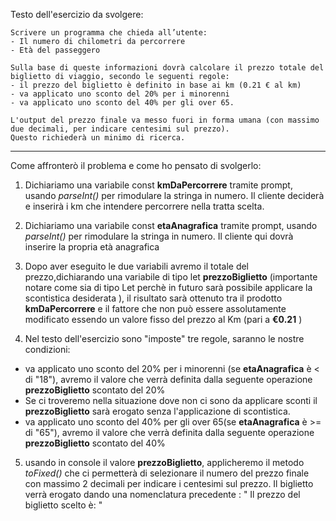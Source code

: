 Testo dell'esercizio da svolgere:

```
Scrivere un programma che chieda all’utente:
- Il numero di chilometri da percorrere
- Età del passeggero

Sulla base di queste informazioni dovrà calcolare il prezzo totale del biglietto di viaggio, secondo le seguenti regole:
- il prezzo del biglietto è definito in base ai km (0.21 € al km)
- va applicato uno sconto del 20% per i minorenni
- va applicato uno sconto del 40% per gli over 65.

L'output del prezzo finale va messo fuori in forma umana (con massimo due decimali, per indicare centesimi sul prezzo).
Questo richiederà un minimo di ricerca.
```

---

Come affronterò il problema e come ho pensato di svolgerlo:

1. Dichiariamo una variabile const **kmDaPercorrere** tramite prompt, usando _parseInt()_ per rimodulare la stringa in numero. Il cliente deciderà e inserirà i km che intendere percorrere nella tratta scelta.

2. Dichiariamo una variabile const **etaAnagrafica** tramite prompt, usando _parseInt()_ per rimodulare la stringa in numero. Il cliente qui dovrà inserire la propria età anagrafica

3. Dopo aver eseguito le due variabili avremo il totale del prezzo,dichiarando una variabile di tipo let **prezzoBiglietto** (importante notare come sia di tipo Let perchè in futuro sarà possibile applicare la scontistica desiderata ), il risultato sarà ottenuto tra il prodotto **kmDaPercorrere** e il fattore che non può essere assolutamente modificato essendo un valore fisso del prezzo al Km (pari a **€0.21** )

4. Nel testo dell'esercizio sono "imposte" tre regole, saranno le nostre condizioni:

- va applicato uno sconto del 20% per i minorenni (se **etaAnagrafica** è < di "18"), avremo il valore che verrà definita dalla seguente operazione **prezzoBiglietto** scontato del 20%
- Se ci troveremo nella situazione dove non ci sono da applicare sconti il **prezzoBiglietto** sarà erogato senza l'applicazione di scontistica.
- va applicato uno sconto del 40% per gli over 65(se **etaAnagrafica** è >= di "65"), avremo il valore che verrà definita dalla seguente operazione **prezzoBiglietto** scontato del 40%

5. usando in console il valore **prezzoBiglietto**, applicheremo il metodo _toFixed()_ che ci permetterà di selezionare il numero del prezzo finale con massimo 2 decimali per indicare i centesimi sul prezzo. Il biglietto verrà erogato dando una nomenclatura precedente : " Il prezzo del biglietto scelto è: "

